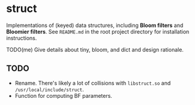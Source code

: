 struct
======

Implementations of (keyed) data structures, including **Bloom filters** and
**Bloomier filters**. See `README.md` in the root project directory for
installation instructions.

TODO(me) Give details about tiny, bloom, and dict and design rationale.

TODO
----
 * Rename. There's likely a lot of collisions with `libstruct.so` and
   `/usr/local/include/struct`.
 * Function for computing BF parameters.
